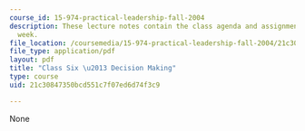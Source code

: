 ```yaml
---
course_id: 15-974-practical-leadership-fall-2004
description: These lecture notes contain the class agenda and assignments for the
  week.
file_location: /coursemedia/15-974-practical-leadership-fall-2004/21c30847350bcd551c7f07ed6d74f3c9_class6.pdf
file_type: application/pdf
layout: pdf
title: "Class Six \u2013 Decision Making"
type: course
uid: 21c30847350bcd551c7f07ed6d74f3c9

---
```

None